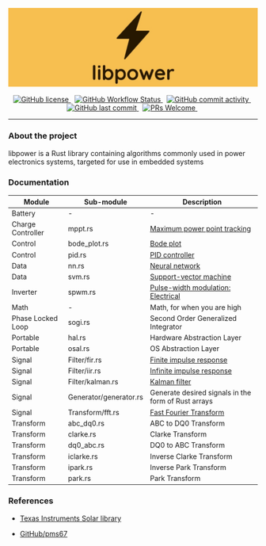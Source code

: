 <p align="center">
    <img src="assets/logo.jpg" alt="libpower-logo"/>
</p>

<p align="center">
    <a href="https://img.shields.io/badge/license-MIT-blue.svg">
        <img src="https://img.shields.io/badge/license-MIT-blue.svg" alt="GitHub license" />
    </a>&nbsp;
    <a href="https://img.shields.io/github/workflow/status/shishir-dey/libpower/Rust%20(host)">
        <img src="https://img.shields.io/github/workflow/status/shishir-dey/libpower/Rust%20(host)"
            alt="GitHub Workflow Status" />
    </a>&nbsp;
    <a href="https://img.shields.io/github/commit-activity/m/shishir-dey/libpower">
        <img src="https://img.shields.io/github/commit-activity/m/shishir-dey/libpower" alt="GitHub commit activity" />
    </a>&nbsp;
    <a href="https://img.shields.io/github/last-commit/shishir-dey/libpower">
        <img src="https://img.shields.io/github/last-commit/shishir-dey/libpower" alt="GitHub last commit" />
    </a>&nbsp;
    <a href="https://img.shields.io/badge/PRs-welcome-brightgreen.svg">
        <img src="https://img.shields.io/badge/PRs-welcome-brightgreen.svg" alt="PRs Welcome" />
    </a>&nbsp;
</p>

<hr>


<h3>About the project</h3>

libpower is a Rust library containing algorithms commonly used in power electronics systems, targeted for use in embedded systems


<h3>Documentation</h3>

| Module      | Sub-module | Description |
| ----------- | ----------- | ----------- |
| Battery | - | - |
| Charge Controller      | mppt.rs       | [Maximum power point tracking](https://en.wikipedia.org/wiki/Maximum_power_point_tracking) |
| Control      | bode_plot.rs       | [Bode plot](https://en.wikipedia.org/wiki/Bode_plot) |
| Control      | pid.rs       | [PID controller](https://en.wikipedia.org/wiki/PID_controller) |
| Data      | nn.rs       | [Neural network](https://en.wikipedia.org/wiki/Neural_network) |
| Data      | svm.rs       | [Support-vector machine](https://en.wikipedia.org/wiki/Support-vector_machine) |
| Inverter      | spwm.rs       | [Pulse-width modulation: Electrical](https://en.wikipedia.org/wiki/Pulse-width_modulation#Electrical) |
| Math      | -       | Math, for when you are high |
| Phase Locked Loop | sogi.rs | Second Order Generalized Integrator |
| Portable | hal.rs | Hardware Abstraction Layer |
| Portable | osal.rs | OS Abstraction Layer |
| Signal      | Filter/fir.rs       | [Finite impulse response](https://en.wikipedia.org/wiki/Finite_impulse_response) |
| Signal      | Filter/iir.rs       | [Infinite impulse response](https://en.wikipedia.org/wiki/Infinite_impulse_response) |
| Signal      | Filter/kalman.rs       | [Kalman filter](https://en.wikipedia.org/wiki/Kalman_filter) |
| Signal      | Generator/generator.rs       | Generate desired signals in the form of Rust arrays |
| Signal      | Transform/fft.rs       | [Fast Fourier Transform](https://en.wikipedia.org/wiki/Fast_Fourier_transform) |
| Transform      | abc_dq0.rs       | ABC to DQ0 Transform |
| Transform      | clarke.rs       | Clarke Transform |
| Transform      | dq0_abc.rs       | DQ0 to ABC Transform |
| Transform      | iclarke.rs       | Inverse Clarke Transform |
| Transform      | ipark.rs       | Inverse Park Transform |
| Transform      | park.rs       | Park Transform |


<h3>References</h3>

+ [Texas Instruments Solar library](https://e2e.ti.com/cfs-file/__key/communityserver-discussions-components-files/171/SolarLib.pdf)

+ [GitHub/pms67](https://github.com/pms67)
